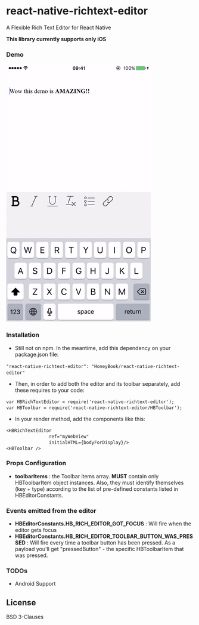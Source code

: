 # react-native-richtext-editor
A Flexible Rich Text Editor for React Native

**This library currently supports only iOS**

### Demo
![](./demo.gif)

### Installation
- Still not on npm. In the meantime, add this dependency on your package.json file:

```"react-native-richtext-editor": "HoneyBook/react-native-richtext-editor"```

- Then, in order to add both the editor and its toolbar separately, add these requires to your code:
```
var HBRichTextEditor = require('react-native-richtext-editor');
var HBToolbar = require('react-native-richtext-editor/HBToolbar');
```

- In your render method, add the components like this:
```
<HBRichTextEditor
                ref="myWebView"
                initialHTML={bodyForDisplay}/>
<HBToolbar />
```

### Props Configuration
- **toolbarItems** : the Toolbar items array. **MUST** contain only HBToolbarItem object instances. Also, they must identify themselves (key + type) according to the list of pre-defined constants listed in HBEditorConstants.

### Events emitted from the editor
- **HBEditorConstants.HB_RICH_EDITOR_GOT_FOCUS** : Will fire when the editor gets focus
- **HBEditorConstants.HB_RICH_EDITOR_TOOLBAR_BUTTON_WAS_PRESSED** : Will fire every time a toolbar button has been pressed. As a payload you'll get "pressedButton" - the specific HBToolbarItem that was pressed.

### TODOs
- Android Support

License
----
BSD 3-Clauses
